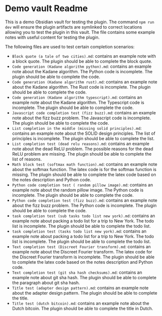 # Demo vault Readme
This is a demo Obsidian vault for testing the plugin.
The command `npm run dev` will ensure the plugin artifacts are symlinked to correct locations allowing you to test the plugin in this vault.
The file contains some example notes with useful content for testing the plugin.

The following files are used to test certain completion scenarios:
- `Block quote (a tale of two cities).md`: contains an example note with a block quote. The plugin should be able to complete the block quote.
- `Code generation (Kadane algorithm python).md`: contains an example note about the Kadane algorithm. The Python code is incomplete. The plugin should be able to complete the code.
- `Code generation (Kadane algorithm rust).md`: contains an example note about the Kadane algorithm. The Rust code is incomplete. The plugin should be able to complete the code.
- `Code generation (Kadane algorithm typescript).md`: contains an example note about the Kadane algorithm. The Typescript code is incomplete. The plugin should be able to complete the code.
- `Javascript code completion test (fizz buzz).md`: contains an example note about the fizz buzz problem. The Javascript code is incomplete. The plugin should be able to complete the code.
- `List completion in the middle (missing solid principles).md`: contains an example note about the SOLID design principles. The list of principles is incomplete. The plugin should be able to complete the list.
- `List completion test (dead relu reasons).md`: contains an example note about the dead ReLU problem. The possible reasons for the dead ReLU problem are missing. The plugin should be able to complete the list of reasons.
- `Math block test (softmax math function).md`: contains an example note about the softmax function. The latex code is for the softmax function is missing. The plugin should be able to complete the latex code based on the notes description and Python code.
- `Python code completion test ( random pillow image).md`: contains an example note about the random pillow image. The Python code is incomplete. The plugin should be able to complete the code.
- `Python code completion test (fizz buzz).md`: contains an example note about the fizz buzz problem. The Python code is incomplete. The plugin should be able to complete the code.
- `task completion test (sub tasks todo list new york).md`: contains an example note about packing a todo list for a trip to New York. The todo list is incomplete. The plugin should be able to complete the todo list.
- `task completion test (tasks todo list new york).md`: contains an example note about packing a todo list for a trip to New York. The todo list is incomplete. The plugin should be able to complete the todo list.
- `Text completion test (Discreet Fourier transform).md`: contains an example note about the Discreet Fourier transform. The latex code for the Discreet Fourier transform is incomplete. The plugin should be able to complete the latex code based on the notes description and Python code.
- `Text completion test (git sha hash checksums).md`: contains an example note about git sha hash. The plugin should be able to complete the paragraph about git sha hash.
- `Title test (adapter design pattern).md`: contains an example note about the adapter design pattern. The plugin should be able to complete the title.
- `Title test (dutch bitcoin).md`: contains an example note about the Dutch bitcoin. The plugin should be able to complete the title in Dutch.
